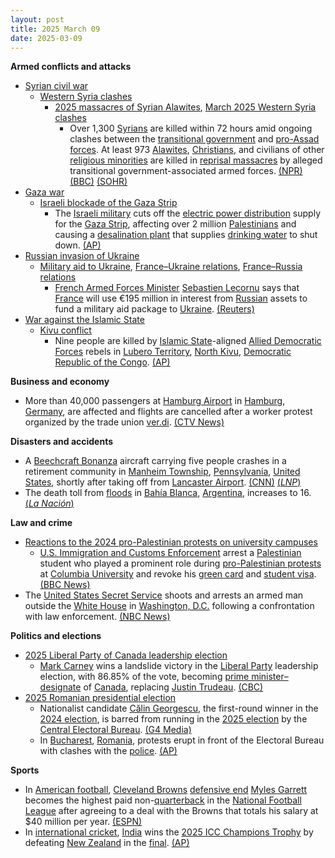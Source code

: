 ```yaml
---
layout: post
title: 2025 March 09
date: 2025-03-09
---
```



**Armed conflicts and attacks**

* [Syrian civil war](https://en.wikipedia.org/wiki/Syrian_civil_war "Syrian civil war")
  + [Western Syria clashes](https://en.wikipedia.org/wiki/Western_Syria_clashes_%28December_2024%E2%80%93present%29 "Western Syria clashes (December 2024–present)")
    - [2025 massacres of Syrian Alawites](https://en.wikipedia.org/wiki/2025_massacres_of_Syrian_Alawites "2025 massacres of Syrian Alawites"), [March 2025 Western Syria clashes](https://en.wikipedia.org/wiki/March_2025_Western_Syria_clashes "March 2025 Western Syria clashes")
      * Over 1,300 [Syrians](https://en.wikipedia.org/wiki/Syrians "Syrians") are killed within 72 hours amid ongoing clashes between the [transitional government](https://en.wikipedia.org/wiki/Syrian_transitional_government "Syrian transitional government") and [pro-Assad forces](https://en.wikipedia.org/wiki/Neo-Ba%27athism "Neo-Ba'athism"). At least 973 [Alawites](https://en.wikipedia.org/wiki/Alawites "Alawites"), [Christians](https://en.wikipedia.org/wiki/Christianity_in_Syria "Christianity in Syria"), and civilians of other [religious minorities](https://en.wikipedia.org/wiki/Minority_religion "Minority religion") are killed in [reprisal massacres](https://en.wikipedia.org/wiki/Extrajudicial_killings "Extrajudicial killings") by alleged transitional government-associated armed forces. [(NPR)](https://www.npr.org/2025/03/09/nx-s1-5322458/syria-revenge-killings-alawites-latakia) [(BBC)](https://www.bbc.com/news/articles/cx20p0pj931o) [(SOHR)](https://www.syriahr.com/72-%D8%B3%D8%A7%D8%B9%D8%A9-%D9%85%D9%86-%D8%AA%D8%B5%D8%A7%D8%B9%D8%AF-%D8%A7%D9%84%D8%B9%D9%85%D9%84%D9%8A%D8%A7%D8%AA-%D8%A7%D9%84%D8%A7%D9%86%D8%AA%D9%82%D8%A7%D9%85%D9%8A%D8%A9-%D9%81%D9%8A/752525/)
* [Gaza war](https://en.wikipedia.org/wiki/Gaza_war "Gaza war")
  + [Israeli blockade of the Gaza Strip](https://en.wikipedia.org/wiki/Israeli_blockade_of_the_Gaza_Strip_%282023%E2%80%93present%29 "Israeli blockade of the Gaza Strip (2023–present)")
    - The [Israeli military](https://en.wikipedia.org/wiki/Israel_Defense_Forces "Israel Defense Forces") cuts off the [electric power distribution](https://en.wikipedia.org/wiki/Electric_power_distribution "Electric power distribution") supply for the [Gaza Strip](https://en.wikipedia.org/wiki/Gaza_Strip "Gaza Strip"), affecting over 2 million [Palestinians](https://en.wikipedia.org/wiki/Palestinians "Palestinians") and causing a [desalination plant](https://en.wikipedia.org/wiki/Desalination "Desalination") that supplies [drinking water](https://en.wikipedia.org/wiki/Drinking_water "Drinking water") to shut down. [(AP)](https://apnews.com/article/gaza-israel-palestinians-war-news-ba90f0de3d4f64a1762d1a39f787817f)
* [Russian invasion of Ukraine](https://en.wikipedia.org/wiki/Russian_invasion_of_Ukraine "Russian invasion of Ukraine")
  + [Military aid to Ukraine](https://en.wikipedia.org/wiki/Military_aid_to_Ukraine "Military aid to Ukraine"), [France–Ukraine relations](https://en.wikipedia.org/wiki/France%E2%80%93Ukraine_relations "France–Ukraine relations"), [France–Russia relations](https://en.wikipedia.org/wiki/France%E2%80%93Russia_relations "France–Russia relations")
    - [French Armed Forces Minister](https://en.wikipedia.org/wiki/Ministry_of_Armed_Forces_%28France%29 "Ministry of Armed Forces (France)") [Sebastien Lecornu](https://en.wikipedia.org/wiki/Sebastien_Lecornu "Sebastien Lecornu") says that [France](https://en.wikipedia.org/wiki/France "France") will use €195 million in interest from [Russian](https://en.wikipedia.org/wiki/Russia "Russia") assets to fund a military aid package to [Ukraine](https://en.wikipedia.org/wiki/Ukraine "Ukraine"). [(Reuters)](https://www.reuters.com/world/europe/france-tap-russian-assets-195-million-euros-this-year-minister-says-2025-03-09/)
* [War against the Islamic State](https://en.wikipedia.org/wiki/War_against_the_Islamic_State "War against the Islamic State")
  + [Kivu conflict](https://en.wikipedia.org/wiki/Kivu_conflict "Kivu conflict")
    - Nine people are killed by [Islamic State](https://en.wikipedia.org/wiki/Islamic_State_%E2%80%93_Central_Africa_Province "Islamic State – Central Africa Province")-aligned [Allied Democratic Forces](https://en.wikipedia.org/wiki/Allied_Democratic_Forces "Allied Democratic Forces") rebels in [Lubero Territory](https://en.wikipedia.org/wiki/Lubero_Territory "Lubero Territory"), [North Kivu](https://en.wikipedia.org/wiki/North_Kivu "North Kivu"), [Democratic Republic of the Congo](https://en.wikipedia.org/wiki/Democratic_Republic_of_the_Congo "Democratic Republic of the Congo"). [(AP)](https://apnews.com/article/congo-islamic-state-attack-north-kivu-8f06e3de949c3f3fe15fe45f5240141e)

**Business and economy**

* More than 40,000 passengers at [Hamburg Airport](https://en.wikipedia.org/wiki/Hamburg_Airport "Hamburg Airport") in [Hamburg](https://en.wikipedia.org/wiki/Hamburg "Hamburg"), [Germany](https://en.wikipedia.org/wiki/Germany "Germany"), are affected and flights are cancelled after a worker protest organized by the trade union [ver.di](https://en.wikipedia.org/wiki/Ver.di "Ver.di"). [(CTV News)](https://www.ctvnews.ca/world/article/flight-cancellations-at-germanys-hamburg-airport-affect-more-than-40000-passengers-after-strike/)

**Disasters and accidents**

* A [Beechcraft Bonanza](https://en.wikipedia.org/wiki/Beechcraft_Bonanza "Beechcraft Bonanza") aircraft carrying five people crashes in a retirement community in [Manheim Township](https://en.wikipedia.org/wiki/Manheim_Township%2C_Lancaster_County%2C_Pennsylvania "Manheim Township, Lancaster County, Pennsylvania"), [Pennsylvania](https://en.wikipedia.org/wiki/Pennsylvania "Pennsylvania"), [United States](https://en.wikipedia.org/wiki/United_States "United States"), shortly after taking off from [Lancaster Airport](https://en.wikipedia.org/wiki/Lancaster_Airport_%28Pennsylvania%29 "Lancaster Airport (Pennsylvania)"). [(CNN)](https://www.cnn.com/2025/03/09/us/lancaster-pa-plane-crash-pennsylvania/index.html) [(*LNP*)](https://lancasteronline.com/news/local/aircraft-crashes-at-brethren-village-in-manheim-township-update/article_4d97540c-fd21-11ef-bbe9-f7813ee350a2.html)
* The death toll from [floods](https://en.wikipedia.org/wiki/Flood "Flood") in [Bahía Blanca](https://en.wikipedia.org/wiki/Bah%C3%ADa_Blanca "Bahía Blanca"), [Argentina](https://en.wikipedia.org/wiki/Argentina "Argentina"), increases to 16. [(*La Nación*)](https://www.lanacion.com.ar/sociedad/el-numero-de-fallecidos-por-las-inundaciones-en-bahia-blanca-subio-a-15-nid09032025/)

**Law and crime**

* [Reactions to the 2024 pro-Palestinian protests on university campuses](https://en.wikipedia.org/wiki/Reactions_to_the_2024_pro-Palestinian_protests_on_university_campuses "Reactions to the 2024 pro-Palestinian protests on university campuses")
  + [U.S. Immigration and Customs Enforcement](https://en.wikipedia.org/wiki/U.S._Immigration_and_Customs_Enforcement "U.S. Immigration and Customs Enforcement") arrest a [Palestinian](https://en.wikipedia.org/wiki/Palestinians "Palestinians") student who played a prominent role during [pro-Palestinian protests](https://en.wikipedia.org/wiki/2024_pro-Palestinian_protests_on_university_campuses "2024 pro-Palestinian protests on university campuses") at [Columbia University](https://en.wikipedia.org/wiki/Columbia_University "Columbia University") and revoke his [green card](https://en.wikipedia.org/wiki/Green_card "Green card") and [student visa](https://en.wikipedia.org/wiki/Student_visa "Student visa"). [(BBC News)](https://www.bbc.com/news/articles/c0q1pl1eldno)
* The [United States Secret Service](https://en.wikipedia.org/wiki/United_States_Secret_Service "United States Secret Service") shoots and arrests an armed man outside the [White House](https://en.wikipedia.org/wiki/White_House "White House") in [Washington, D.C.](https://en.wikipedia.org/wiki/Washington%2C_D.C. "Washington, D.C.") following a confrontation with law enforcement. [(NBC News)](https://www.nbcnews.com/news/us-news/secret-service-shoots-armed-man-confrontation-white-house-rcna195517)

**Politics and elections**

* [2025 Liberal Party of Canada leadership election](https://en.wikipedia.org/wiki/2025_Liberal_Party_of_Canada_leadership_election "2025 Liberal Party of Canada leadership election")
  + [Mark Carney](https://en.wikipedia.org/wiki/Mark_Carney "Mark Carney") wins a landslide victory in the [Liberal Party](https://en.wikipedia.org/wiki/Liberal_Party_of_Canada "Liberal Party of Canada") leadership election, with 86.85% of the vote, becoming [prime minister–designate](https://en.wikipedia.org/wiki/Prime_minister%E2%80%93designate "Prime minister–designate") of [Canada](https://en.wikipedia.org/wiki/Canada "Canada"), replacing [Justin Trudeau](https://en.wikipedia.org/wiki/Justin_Trudeau "Justin Trudeau"). [(CBC)](https://www.cbc.ca/news/politics/livestory/liberal-leadership-race-mark-carney-elected-in-a-landslide-9.6678061)
* [2025 Romanian presidential election](https://en.wikipedia.org/wiki/2025_Romanian_presidential_election "2025 Romanian presidential election")
  + Nationalist candidate [Călin Georgescu](https://en.wikipedia.org/wiki/C%C4%83lin_Georgescu "Călin Georgescu"), the first-round winner in the [2024 election](https://en.wikipedia.org/wiki/2024_Romanian_presidential_election "2024 Romanian presidential election"), is barred from running in the [2025 election](https://en.wikipedia.org/wiki/2025_Romanian_presidential_election "2025 Romanian presidential election") by the [Central Electoral Bureau](https://en.wikipedia.org/wiki/Permanent_Electoral_Authority_%28Romania%29 "Permanent Electoral Authority (Romania)"). [(G4 Media)](https://www.g4media.ro/breaking-biroul-electoral-central-a-respins-candidatura-lui-calin-georgescu.html)
  + In [Bucharest](https://en.wikipedia.org/wiki/Bucharest "Bucharest"), [Romania](https://en.wikipedia.org/wiki/Romania "Romania"), protests erupt in front of the Electoral Bureau with clashes with the [police](https://en.wikipedia.org/wiki/Romanian_Police "Romanian Police"). [(AP)](https://apnews.com/article/romania-georgescu-election-d0541a5bc20ddf7be0689d1813f9495c)

**Sports**

* In [American football](https://en.wikipedia.org/wiki/American_football "American football"), [Cleveland Browns](https://en.wikipedia.org/wiki/Cleveland_Browns "Cleveland Browns") [defensive end](https://en.wikipedia.org/wiki/Defensive_end "Defensive end") [Myles Garrett](https://en.wikipedia.org/wiki/Myles_Garrett "Myles Garrett") becomes the highest paid non-[quarterback](https://en.wikipedia.org/wiki/Quarterback "Quarterback") in the [National Football League](https://en.wikipedia.org/wiki/National_Football_League "National Football League") after agreeing to a deal with the Browns that totals his salary at $40 million per year. [(ESPN)](https://www.espn.com/nfl/story/_/id/44178418/sources-myles-garrett-browns-agree-record-contract-extension)
* In [international cricket](https://en.wikipedia.org/wiki/International_cricket "International cricket"), [India](https://en.wikipedia.org/wiki/India_national_cricket_team "India national cricket team") wins the [2025 ICC Champions Trophy](https://en.wikipedia.org/wiki/2025_ICC_Champions_Trophy "2025 ICC Champions Trophy") by defeating [New Zealand](https://en.wikipedia.org/wiki/New_Zealand_national_cricket_team "New Zealand national cricket team") in the [final](https://en.wikipedia.org/wiki/2025_ICC_Champions_Trophy_final "2025 ICC Champions Trophy final"). [(AP)](https://apnews.com/article/india-new-zealand-cricket-champions-trophy-final-d36fb7f4ec4845c02daddce01c9a696a)
